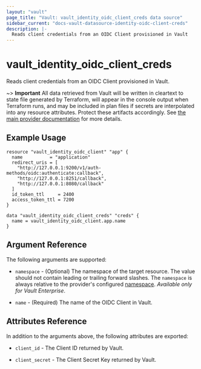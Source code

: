 ```yaml
---
layout: "vault"
page_title: "Vault: vault_identity_oidc_client_creds data source"
sidebar_current: "docs-vault-datasource-identity-oidc-client-creds"
description: |-
  Reads client credentials from an OIDC Client provisioned in Vault
---
```


# vault\_identity\_oidc\_client\_creds

Reads client credentials from an OIDC Client provisioned in Vault.

~> **Important** All data retrieved from Vault will be
written in cleartext to state file generated by Terraform, will appear in
the console output when Terraform runs, and may be included in plan files
if secrets are interpolated into any resource attributes.
Protect these artifacts accordingly. See
[the main provider documentation](../index.html)
for more details.

## Example Usage

```hcl
resource "vault_identity_oidc_client" "app" {
  name          = "application"
  redirect_uris = [
    "http://127.0.0.1:9200/v1/auth-methods/oidc:authenticate:callback",
    "http://127.0.0.1:8251/callback",
    "http://127.0.0.1:8080/callback"
  ]
  id_token_ttl     = 2400
  access_token_ttl = 7200
}

data "vault_identity_oidc_client_creds" "creds" {
  name = vault_identity_oidc_client.app.name
}
```

## Argument Reference

The following arguments are supported:

* `namespace` - (Optional) The namespace of the target resource.
  The value should not contain leading or trailing forward slashes.
  The `namespace` is always relative to the provider's configured [namespace](../index.html#namespace).
  *Available only for Vault Enterprise*.

* `name` - (Required) The name of the OIDC Client in Vault.


## Attributes Reference

In addition to the arguments above, the following attributes are exported:

* `client_id` - The Client ID returned by Vault.

* `client_secret` - The Client Secret Key returned by Vault.

